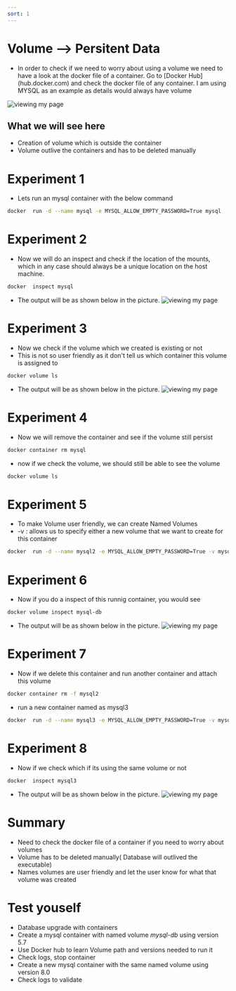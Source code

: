 ```yaml
---
sort: 1
---
```


# Volume --> Persitent Data

* In order to check if we need to worry about using a volume we need to have a look at the docker file of a container. Go to [Docker Hub] (hub.docker.com) and check the docker file of any container. I am using MYSQL as an example as details would always have volume

![viewing my page](/L05-E01-P03.png)

## What we will see here
* Creation of volume which is outside the container 
* Volume outlive the containers and has to be deleted manually

# Experiment 1
 * Lets run an mysql container with the below command
```bash
docker  run -d --name mysql -e MYSQL_ALLOW_EMPTY_PASSWORD=True mysql
```
# Experiment 2
* Now we will do an inspect and check if the location of the mounts, which in any case should always be a unique location on the host machine.
```bash
docker  inspect mysql
```
* The output will be as shown below in the picture.
![viewing my page](/L05-E01-P01.png)
# Experiment 3
* Now we check if the volume which we created is existing or not
* This is not so user friendly as it don't tell us which container this volume is assigned to
```bash
docker volume ls
```
* The output will be as shown below in the picture.
![viewing my page](/L05-E01-P02.png)

# Experiment 4 
* Now we will remove the container and see if the volume still persist
```bash
docker container rm mysql
```
* now if we check the volume, we should still be able to see the volume

```bash
docker volume ls
```
# Experiment 5
* To make Volume user friendly, we can create Named Volumes
* -v : allows us to specify either a new volume that we want to create for this container
```bash
docker  run -d --name mysql2 -e MYSQL_ALLOW_EMPTY_PASSWORD=True -v mysql-db:var/lib/mysql mysql
```

# Experiment 6
* Now if you do a inspect of this runnig container, you would see 

```bash
docker volume inspect mysql-db
```

* The output will be as shown below in the picture.
![viewing my page](/L05-E01-P04.png)

# Experiment 7
* Now if we delete this container and run another container and attach this volume
```bash
docker container rm -f mysql2
```
* run a new container named as mysql3
```bash
docker  run -d --name mysql3 -e MYSQL_ALLOW_EMPTY_PASSWORD=True -v mysql-db:var/lib/mysql mysql
```
# Experiment 8
* Now if we check which if its using the same volume or not
```bash
docker  inspect mysql3
```
* The output will be as shown below in the picture.
![viewing my page](/L05-E01-P05.png)

# Summary
 * Need to check the docker file of a container if you need to worry about volumes
 * Volume has to be deleted manually( Database will outlived the executable) 
 * Names volumes are user friendly and let the user know for what that volume was created


# Test youself
 * Database upgrade with containers
 * Create a mysql container with named volume *mysql-db* using version 5.7
 * Use Docker hub to learn Volume path and versions needed to run it
 * Check logs, stop container
 * Create a new mysql container with the same named volume using version 8.0
 * Check logs to validate


